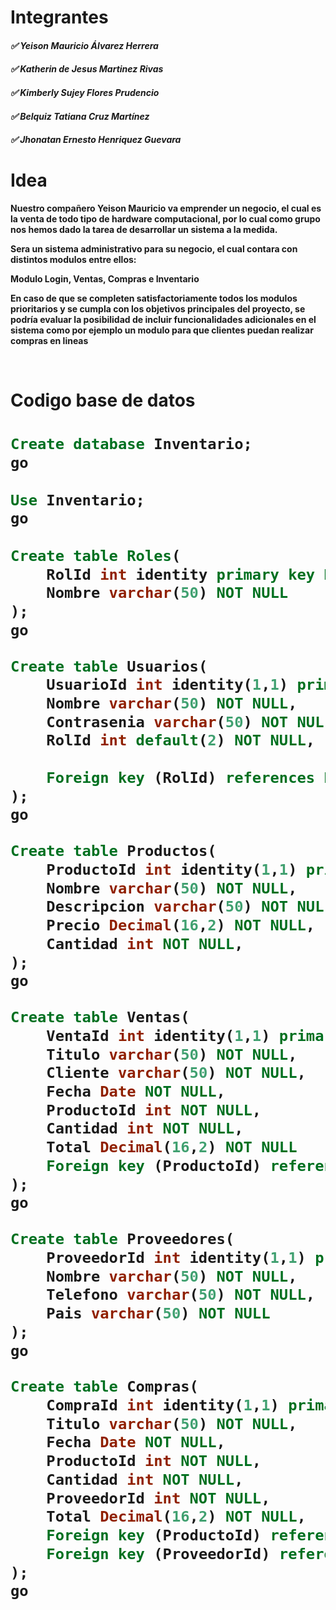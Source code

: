 # Integrantes
#### *✅ Yeison Mauricio Álvarez Herrera*
#### *✅ Katherin de Jesus Martinez Rivas*
#### *✅ Kimberly Sujey Flores Prudencio*
#### *✅ Belquiz Tatiana Cruz Martínez*
#### *✅ Jhonatan Ernesto Henriquez Guevara*

# Idea
**Nuestro compañero Yeison Mauricio va emprender un negocio, el cual es la venta de todo tipo de hardware computacional, por lo cual como grupo nos hemos dado la tarea de desarrollar un sistema a la medida.**

**Sera un sistema administrativo para su negocio, el cual contara con distintos modulos entre ellos:**

**Modulo Login, Ventas, Compras e Inventario**

**En caso de que se completen satisfactoriamente todos los modulos prioritarios y se cumpla con los objetivos principales del proyecto, se podría evaluar la posibilidad de incluir funcionalidades adicionales en el sistema como por ejemplo un modulo para que clientes puedan realizar compras en lineas**

<br/>
    <h1>Codigo base de datos<h1/>

	
```SQL
Create database Inventario;
go
	
Use Inventario;
go
	
Create table Roles(
	RolId int identity primary key NOT NULL,
	Nombre varchar(50) NOT NULL
);
go

Create table Usuarios(
	UsuarioId int identity(1,1) primary key NOT NULL,
	Nombre varchar(50) NOT NULL,
	Contrasenia varchar(50) NOT NULL,
	RolId int default(2) NOT NULL,
	
	Foreign key (RolId) references Roles(RolId)
);
go

Create table Productos(
	ProductoId int identity(1,1) primary key NOT NULL,
	Nombre varchar(50) NOT NULL,
	Descripcion varchar(50) NOT NULL,
	Precio Decimal(16,2) NOT NULL,
	Cantidad int NOT NULL,
);
go

Create table Ventas(
	VentaId int identity(1,1) primary key NOT NULL,
	Titulo varchar(50) NOT NULL,
	Cliente varchar(50) NOT NULL,
	Fecha Date NOT NULL,
	ProductoId int NOT NULL,
	Cantidad int NOT NULL,
	Total Decimal(16,2) NOT NULL
	Foreign key (ProductoId) references Productos(ProductoId)
);
go

Create table Proveedores(
	ProveedorId int identity(1,1) primary key NOT NULL,
	Nombre varchar(50) NOT NULL,
	Telefono varchar(50) NOT NULL,
	Pais varchar(50) NOT NULL
);
go

Create table Compras(
	CompraId int identity(1,1) primary key NOT NULL,
	Titulo varchar(50) NOT NULL,
	Fecha Date NOT NULL,
	ProductoId int NOT NULL,
	Cantidad int NOT NULL, 
	ProveedorId int NOT NULL,
	Total Decimal(16,2) NOT NULL,
	Foreign key (ProductoId) references Productos(ProductoId),
	Foreign key (ProveedorId) references Proveedores(ProveedorId)
);
go
```



